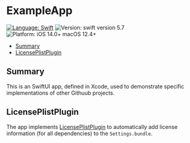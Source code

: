 # ExampleApp


[![Language: Swift](https://img.shields.io/badge/language-swift-f48041.svg?style=flat)](https://developer.apple.com/swift)
![Version: swift version 5.7](https://img.shields.io/badge/swift-5.7-F16D39.svg?style=flat)
![Platform: iOS 14.0+ macOS 12.4+](https://img.shields.io/badge/target-iOS%2013.7%2B%20macOS%2012.4%2B-blue.svg?style=flat)

* [Summary](#summary)
* [LicensePlistPlugin](#licenseplistplugin)

## Summary
This is an SwiftUI app, defined in Xcode, used to demonstrate specific implementations of other Githuub projects.

## LicensePlistPlugin
The app implements [LicensePlistPlugin](https://github.com/alandeguz/LicensePlistPlugin) to automatically add license information (for all dependencies) to the `Settings.bundle`.
